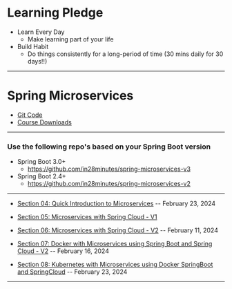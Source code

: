 # Learning Pledge

* Learn Every Day
    * Make learning part of your life
* Build Habit
    * Do things consistently for a long-period of time (30 mins daily for 30 days!!)
 
***

# Spring Microservices

* [Git Code](https://github.com/in28minutes/spring-microservices-v3)
* [Course Downloads](https://www.in28minutes.com/resources-microservices-course)

***

### Use the following repo's based on your Spring Boot version
* Spring Boot 3.0+ 
    * https://github.com/in28minutes/spring-microservices-v3
* Spring Boot 2.4+
    * https://github.com/in28minutes/spring-microservices-v2

***

* [Section 04: Quick Introduction to Microservices](https://github.com/muarshad01/Spring_Microservices/blob/main/section_04_quick_introduction_to_microservices.md) -- February 23, 2024

* [Section 05: Microservices with Spring Cloud - V1](https://github.com/muarshad01/Spring_Microservices/blob/main/section_05_microservices_with_spring_cloud_v1.md)

* [Section 06: Microservices with Spring Cloud - V2](https://github.com/muarshad01/Spring_Microservices/blob/main/section_06_microservices_with_spring_cloud_v2.md) -- February 11, 2024

* [Section 07: Docker with Microservices using Spring Boot and Spring Cloud - V2](https://github.com/muarshad01/Spring_Microservices/blob/main/section_07_docker_with_microservices_using_spring_boot_and_spring_cloud_v2.md) -- February 16, 2024

* [Section 08: Kubernetes with Microservices using Docker SpringBoot and SpringCloud](https://github.com/muarshad01/Spring_Microservices/blob/main/section_08_kubernetes_with_microservices_using_docker_springboot_and_springcloud.md) -- February 23, 2024

***

